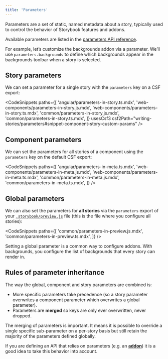 ```yaml
---
title: 'Parameters'
---
```


<YouTubeCallout id="u32vmGVJY2U" title="Build Better Storybooks with Parameters" />

Parameters are a set of static, named metadata about a story, typically used to control the behavior of Storybook features and addons.

<Callout variant="info">

Available parameters are listed in the [parameters API reference](../api/parameters.md#available-parameters).

</Callout>

For example, let’s customize the backgrounds addon via a parameter. We’ll use `parameters.backgrounds` to define which backgrounds appear in the backgrounds toolbar when a story is selected.

## Story parameters

We can set a parameter for a single story with the `parameters` key on a CSF export:

<!-- prettier-ignore-start -->

<CodeSnippets
  paths={[
    'angular/parameters-in-story.ts.mdx',
    'web-components/parameters-in-story.js.mdx',
    'web-components/parameters-in-story.ts.mdx',
    'common/parameters-in-story.js.mdx',
    'common/parameters-in-story.ts.mdx',
  ]}
  usesCsf3
  csf2Path="writing-stories/parameters#snippet-component-story-custom-params"
/>

<!-- prettier-ignore-end -->

## Component parameters

We can set the parameters for all stories of a component using the `parameters` key on the default CSF export:

<!-- prettier-ignore-start -->

<CodeSnippets
  paths={[
    'angular/parameters-in-meta.ts.mdx',
    'web-components/parameters-in-meta.js.mdx',
    'web-components/parameters-in-meta.ts.mdx',
    'common/parameters-in-meta.js.mdx',
    'common/parameters-in-meta.ts.mdx',
  ]}
/>

<!-- prettier-ignore-end -->

## Global parameters

We can also set the parameters for **all stories** via the `parameters` export of your [`.storybook/preview.js`](../configure/index.md#configure-story-rendering) file (this is the file where you configure all stories):

<!-- prettier-ignore-start -->

<CodeSnippets
  paths={[
   'common/parameters-in-preview.js.mdx',
   'common/parameters-in-preview.ts.mdx',
  ]}
/>

<!-- prettier-ignore-end -->

Setting a global parameter is a common way to configure addons. With backgrounds, you configure the list of backgrounds that every story can render in.

## Rules of parameter inheritance

The way the global, component and story parameters are combined is:

- More specific parameters take precedence (so a story parameter overwrites a component parameter which overwrites a global parameter).
- Parameters are **merged** so keys are only ever overwritten, never dropped.

The merging of parameters is important. It means it is possible to override a single specific sub-parameter on a per-story basis but still retain the majority of the parameters defined globally.

If you are defining an API that relies on parameters (e.g. an [**addon**](../addons/index.md)) it is a good idea to take this behavior into account.
